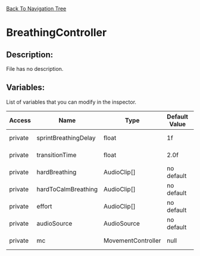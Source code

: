 [Back To Navigation Tree](https://wesleywh.github.io/githubpages/docs/navigation.html)
# BreathingController

## Description:
File has no description.

## Variables:
List of variables that you can modify in the inspector.

|Access|Name|Type|Default Value|Description|
|---|---|---|---|---|
|private|sprintBreathingDelay|float|1f|No description.|
|private|transitionTime|float|2.0f|No description.|
|private|hardBreathing|AudioClip[]|no default|No description.|
|private|hardToCalmBreathing|AudioClip[]|no default|No description.|
|private|effort|AudioClip[]|no default|No description.|
|private|audioSource|AudioSource|no default|No description.|
|private|mc|MovementController|null|No description.|
